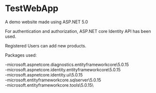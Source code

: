 # TestWebApp
A demo website made using ASP.NET 5.0

For authentication and authorization, ASP.NET core Identity API has been used.

Registered Users can add new products.

Packages used:


  -microsoft.aspnetcore.diagnostics.entityframeworkcore\5.0.15\
  -microsoft.aspnetcore.identity.entityframeworkcore\5.0.15\
  -microsoft.aspnetcore.identity.ui\5.0.15\
  -microsoft.entityframeworkcore.sqlserver\5.0.15\
  -microsoft.entityframeworkcore.tools\5.0.15\
